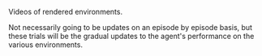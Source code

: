 Videos of rendered environments. 


Not necessarily going to be updates on an episode by episode basis, but these trials will be the gradual updates to the agent's performance on the various environments. 